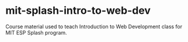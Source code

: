 # mit-splash-intro-to-web-dev
Course material used to teach Introduction to Web Development class for MIT ESP Splash program. 

